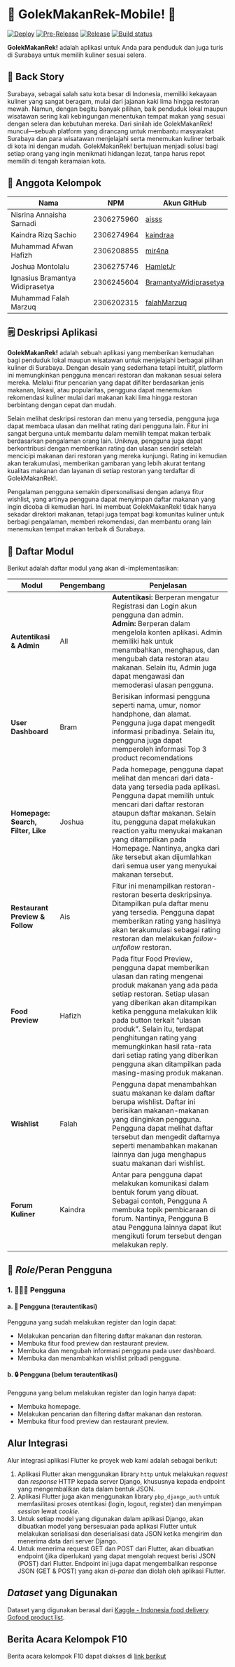 <!-- Kalau ada yang mau ditambah/diedit boleh yaa, misal mau tambah emoji, bikin bagus tampilannya, dll. -->
# 🍲 GolekMakanRek-Mobile!  🍜
[![Deploy](https://github.com/PBP-F10/GolekMakanRek-mobile/actions/workflows/deploy.yml/badge.svg)](https://github.com/PBP-F10/GolekMakanRek-mobile/actions/workflows/deploy.yml)
[![Pre-Release](https://github.com/PBP-F10/GolekMakanRek-mobile/actions/workflows/pre-release.yml/badge.svg)](https://github.com/PBP-F10/GolekMakanRek-mobile/actions/workflows/pre-release.yml)
[![Release](https://github.com/PBP-F10/GolekMakanRek-mobile/actions/workflows/release.yml/badge.svg)](https://github.com/PBP-F10/GolekMakanRek-mobile/actions/workflows/release.yml)
[![Build status](https://build.appcenter.ms/v0.1/apps/a95e875b-067a-4437-80b4-4862d81e17c4/branches/main/badge)](https://appcenter.ms)

**GolekMakanRek!** adalah aplikasi untuk Anda para penduduk dan juga turis di Surabaya untuk memilih kuliner sesuai selera.

## 📜 Back Story
Surabaya, sebagai salah satu kota besar di Indonesia, memiliki kekayaan kuliner yang sangat beragam, mulai dari jajanan kaki lima hingga restoran mewah. Namun, dengan begitu banyak pilihan, baik penduduk lokal maupun wisatawan sering kali kebingungan menentukan tempat makan yang sesuai dengan selera dan kebutuhan mereka. Dari sinilah ide GolekMakanRek! muncul—sebuah platform yang dirancang untuk membantu masyarakat Surabaya dan para wisatawan menjelajahi serta menemukan kuliner terbaik di kota ini dengan mudah. GolekMakanRek! bertujuan menjadi solusi bagi setiap orang yang ingin menikmati hidangan lezat, tanpa harus repot memilih di tengah keramaian kota.

## 👥 Anggota Kelompok
| Nama | NPM | Akun GitHub | 
| -- | -- | -- |
| Nisrina Annaisha Sarnadi | 2306275960 | [aisss](https://github.com/nsrnannaisha) |
| Kaindra Rizq Sachio | 2306274964 | [kaindraa](https://github.com/kaindraa) |
| Muhammad Afwan Hafizh | 2306208855 | [mir4na](https://github.com/mir4na) |
| Joshua Montolalu | 2306275746 | [HamletJr](https://github.com/HamletJr) |
| Ignasius Bramantya Widiprasetya | 2306245604 | [BramantyaWidiprasetya ](https://github.com/BramantyaWidiprasetya) |
| Muhammad Falah Marzuq | 2306202315 | [falahMarzuq](https://github.com/falahMarzuq)

## 🗒️ Deskripsi Aplikasi
**GolekMakanRek!** adalah sebuah aplikasi yang memberikan kemudahan bagi penduduk lokal maupun wisatawan untuk menjelajahi berbagai pilihan kuliner di Surabaya. Dengan desain yang sederhana tetapi intuitif, platform ini memungkinkan pengguna mencari restoran dan makanan sesuai selera mereka. Melalui fitur pencarian yang dapat difilter berdasarkan jenis makanan, lokasi, atau popularitas, pengguna dapat menemukan rekomendasi kuliner mulai dari makanan kaki lima hingga restoran berbintang dengan cepat dan mudah.

Selain melihat deskripsi restoran dan menu yang tersedia, pengguna juga dapat membaca ulasan dan melihat rating dari pengguna lain. Fitur ini sangat berguna untuk membantu dalam memilih tempat makan terbaik berdasarkan pengalaman orang lain. Uniknya, pengguna juga dapat berkontribusi dengan memberikan rating dan ulasan sendiri setelah mencicipi makanan dari restoran yang mereka kunjungi. Rating ini kemudian akan terakumulasi, memberikan gambaran yang lebih akurat tentang kualitas makanan dan layanan di setiap restoran yang terdaftar di GolekMakanRek!.

Pengalaman pengguna semakin dipersonalisasi dengan adanya fitur wishlist, yang artinya pengguna dapat menyimpan daftar makanan yang ingin dicoba di kemudian hari. Ini membuat GolekMakanRek! tidak hanya sekadar direktori makanan, tetapi juga tempat bagi komunitas kuliner untuk berbagi pengalaman, memberi rekomendasi, dan membantu orang lain menemukan tempat makan terbaik di Surabaya.
## 📔 Daftar Modul
Berikut adalah daftar modul yang akan di-implementasikan:
 
| Modul | Pengembang | Penjelasan |
| -- | -- | -- |
| **Autentikasi & Admin** | All | **Autentikasi:** Berperan mengatur Registrasi dan Login akun pengguna dan admin. <br> **Admin:** Berperan dalam mengelola konten aplikasi. Admin memiliki hak untuk menambahkan, menghapus, dan mengubah data restoran atau makanan. Selain itu, Admin juga dapat mengawasi dan memoderasi ulasan pengguna. |
| **User Dashboard** | Bram | Berisikan informasi pengguna seperti nama, umur, nomor handphone, dan alamat. Pengguna juga dapat mengedit informasi pribadinya. Selain itu, pengguna juga dapat memperoleh informasi Top 3 product recomendations|
| **Homepage: Search, Filter, Like** | Joshua | Pada homepage, pengguna dapat melihat dan mencari dari data-data yang tersedia pada aplikasi. Pengguna dapat memilih untuk mencari dari daftar restoran ataupun daftar makanan. Selain itu, pengguna dapat melakukan reaction yaitu menyukai makanan yang ditampilkan pada Homepage. Nantinya, angka dari *like* tersebut akan dijumlahkan dari semua user yang menyukai makanan tersebut. |
| **Restaurant Preview & Follow** | Ais | Fitur ini menampilkan restoran-restoran beserta deskripsinya. Ditampilkan pula daftar menu yang tersedia. Pengguna dapat memberikan rating yang hasilnya akan terakumulasi sebagai rating restoran dan melakukan _follow-unfollow_ restoran. |
| **Food Preview** | Hafizh | Pada fitur Food Preview, pengguna dapat memberikan ulasan dan rating mengenai produk makanan yang ada pada setiap restoran. Setiap ulasan yang diberikan akan ditampikan ketika pengguna melakukan klik pada button terkait “ulasan produk”. Selain itu, terdapat penghitungan rating yang memungkinkan hasil rata-rata dari setiap rating yang diberikan pengguna akan ditampilkan pada masing-masing produk makanan. |
| **Wishlist** | Falah | Pengguna dapat menambahkan suatu makanan ke dalam daftar berupa wishlist. Daftar ini berisikan makanan-makanan yang diinginkan pengguna. Pengguna dapat melihat daftar tersebut dan mengedit daftarnya seperti menambahkan makanan lainnya dan juga menghapus suatu makanan dari wishlist. |
| **Forum Kuliner** | Kaindra | Antar para pengguna dapat melakukan komunikasi dalam bentuk forum yang dibuat. Sebagai contoh, Pengguna A membuka topik pembicaraan di forum. Nantinya, Pengguna B atau Pengguna lainnya dapat ikut mengikuti forum tersebut dengan melakukan reply. |

## 🤺 *Role*/Peran Pengguna
### 1. 👨🏻‍💻 Pengguna
#### a. 🔐 Pengguna (terautentikasi)
Pengguna yang sudah melakukan register dan login dapat:
- Melakukan pencarian dan filtering daftar makanan dan restoran.
- Membuka fitur food preview dan restaurant preview.
- Membuka dan mengubah informasi pengguna pada user dashboard.
- Membuka dan menambahkan wishlist pribadi pengguna.
#### b. 🔒 Pengguna (belum terautentikasi)
Pengguna yang belum melakukan register dan login hanya dapat:
- Membuka homepage.
- Melakukan pencarian dan filtering daftar makanan dan restoran.
- Membuka fitur food preview dan restaurant preview.

## Alur Integrasi
Alur integrasi aplikasi Flutter ke proyek web kami adalah sebagai berikut:
1. Aplikasi Flutter akan menggunakan library `http` untuk melakukan *request* dan *response* HTTP kepada server Django, khususnya kepada endpoint yang mengembalikan data dalam bentuk JSON. 
2. Aplikasi Flutter juga akan menggunakan library `pbp_django_auth` untuk memfasilitasi proses otentikasi (login, logout, register) dan menyimpan *session* lewat *cookie*.
3. Untuk setiap model yang digunakan dalam aplikasi Django, akan dibuatkan model yang bersesuaian pada aplikasi Flutter untuk melakukan serialisasi dan deserialisasi data JSON ketika mengirim dan menerima data dari server Django.
4. Untuk menerima request GET dan POST dari Flutter, akan dibuatkan endpoint (jika diperlukan) yang dapat mengolah request berisi JSON (POST) dari Flutter. Endpoint ini juga dapat mengembalikan response JSON (GET & POST) yang akan di-*parse* dan diolah oleh aplikasi Flutter.

## *Dataset* yang Digunakan
Dataset yang digunakan berasal dari [Kaggle - Indonesia food delivery Gofood product list](https://www.kaggle.com/datasets/ariqsyahalam/indonesia-food-delivery-gofood-product-list).

## Berita Acara Kelompok F10
Berita acara kelompok F10 dapat diakses di [link berikut](https://docs.google.com/spreadsheets/d/1wk12z7HfZcbrUoaX8TTx7DbVCwNlyiNLAyX6wdyXSx8/edit?gid=0#gid=0)

